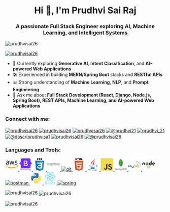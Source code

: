 <h1 align="center">Hi 👋, I'm Prudhvi Sai Raj</h1>
<h3 align="center">A passionate Full Stack Engineer exploring AI, Machine Learning, and Intelligent Systems</h3>

<p align="left"> <img src="https://komarev.com/ghpvc/?username=prudhvisai26&label=Profile%20views&color=0e75b6&style=flat" alt="prudhvisai26" /> </p>

<p align="left"> <a href="https://github.com/ryo-ma/github-profile-trophy"><img src="https://github-profile-trophy.vercel.app/?username=prudhvisai26" alt="prudhvisai26" /></a> </p>

- 🤖 Currently exploring **Generative AI**, **Intent Classification**, and **AI-powered Web Applications**
- 🛠️ Experienced in building **MERN/Spring Boot** stacks and **RESTful APIs**
- 📊 Strong understanding of **Machine Learning**, **NLP**, and **Prompt Engineering**
- 💬 Ask me about **Full Stack Development (React, Django, Node.js, Spring Boot), REST APIs, Machine Learning, and AI-powered Web Applications**

<h3 align="left">Connect with me:</h3>
<p align="left">
<a href="https://twitter.com/PrudhviSai21" target="blank"><img align="center" src="https://raw.githubusercontent.com/rahuldkjain/github-profile-readme-generator/master/src/images/icons/Social/twitter.svg" alt="prudhvisai26" height="30" width="40" /></a>
<a href="https://linkedin.com/in/prudhvisai26" target="blank"><img align="center" src="https://raw.githubusercontent.com/rahuldkjain/github-profile-readme-generator/master/src/images/icons/Social/linked-in-alt.svg" alt="prudhvisai26" height="30" width="40" /></a>
<a href="https://instagram.com/prudhvisai26" target="blank"><img align="center" src="https://raw.githubusercontent.com/rahuldkjain/github-profile-readme-generator/master/src/images/icons/Social/instagram.svg" alt="prudhvisai26" height="30" width="40" /></a>
<a href="https://www.youtube.com/c/@prudhvi21" target="blank"><img align="center" src="https://raw.githubusercontent.com/rahuldkjain/github-profile-readme-generator/master/src/images/icons/Social/youtube.svg" alt="@prudhvi21" height="30" width="40" /></a>
<a href="https://www.codechef.com/users/prudhvi_21" target="blank"><img align="center" src="https://cdn.jsdelivr.net/npm/simple-icons@3.1.0/icons/codechef.svg" alt="prudhvi_21" height="30" width="40" /></a>
<a href="https://www.hackerrank.com/@dasariprudhvisa1" target="blank"><img align="center" src="https://raw.githubusercontent.com/rahuldkjain/github-profile-readme-generator/master/src/images/icons/Social/hackerrank.svg" alt="@dasariprudhvisa1" height="30" width="40" /></a>
<a href="https://www.leetcode.com/prudhvisai26" target="blank"><img align="center" src="https://raw.githubusercontent.com/rahuldkjain/github-profile-readme-generator/master/src/images/icons/Social/leet-code.svg" alt="prudhvisai26" height="30" width="40" /></a>
<a href="https://www.hackerearth.com/@prudhvisai26" target="blank"><img align="center" src="https://raw.githubusercontent.com/rahuldkjain/github-profile-readme-generator/master/src/images/icons/Social/hackerearth.svg" alt="@prudhvisai26" height="30" width="40" /></a>
</p>

<h3 align="left">Languages and Tools:</h3>
<p align="left"> <a href="https://aws.amazon.com" target="_blank" rel="noreferrer"> <img src="https://raw.githubusercontent.com/devicons/devicon/master/icons/amazonwebservices/amazonwebservices-original-wordmark.svg" alt="aws" width="40" height="40"/> </a> <a href="https://getbootstrap.com" target="_blank" rel="noreferrer"> <img src="https://raw.githubusercontent.com/devicons/devicon/master/icons/bootstrap/bootstrap-plain-wordmark.svg" alt="bootstrap" width="40" height="40"/> </a> <a href="https://www.w3schools.com/css/" target="_blank" rel="noreferrer"> <img src="https://raw.githubusercontent.com/devicons/devicon/master/icons/css3/css3-original-wordmark.svg" alt="css3" width="40" height="40"/> </a> <a href="https://expressjs.com" target="_blank" rel="noreferrer"> <img src="https://raw.githubusercontent.com/devicons/devicon/master/icons/express/express-original-wordmark.svg" alt="express" width="40" height="40"/> </a> <a href="https://git-scm.com/" target="_blank" rel="noreferrer"> <img src="https://www.vectorlogo.zone/logos/git-scm/git-scm-icon.svg" alt="git" width="40" height="40"/> </a> <a href="https://www.w3.org/html/" target="_blank" rel="noreferrer"> <img src="https://raw.githubusercontent.com/devicons/devicon/master/icons/html5/html5-original-wordmark.svg" alt="html5" width="40" height="40"/> </a> <a href="https://www.java.com" target="_blank" rel="noreferrer"> <img src="https://raw.githubusercontent.com/devicons/devicon/master/icons/java/java-original.svg" alt="java" width="40" height="40"/> </a> <a href="https://developer.mozilla.org/en-US/docs/Web/JavaScript" target="_blank" rel="noreferrer"> <img src="https://raw.githubusercontent.com/devicons/devicon/master/icons/javascript/javascript-original.svg" alt="javascript" width="40" height="40"/> </a> <a href="https://www.mongodb.com/" target="_blank" rel="noreferrer"> <img src="https://raw.githubusercontent.com/devicons/devicon/master/icons/mongodb/mongodb-original-wordmark.svg" alt="mongodb" width="40" height="40"/> </a> <a href="https://www.mysql.com/" target="_blank" rel="noreferrer"> <img src="https://raw.githubusercontent.com/devicons/devicon/master/icons/mysql/mysql-original-wordmark.svg" alt="mysql" width="40" height="40"/> </a> <a href="https://nodejs.org" target="_blank" rel="noreferrer"> <img src="https://raw.githubusercontent.com/devicons/devicon/master/icons/nodejs/nodejs-original-wordmark.svg" alt="nodejs" width="40" height="40"/> </a> <a href="https://postman.com" target="_blank" rel="noreferrer"> <img src="https://www.vectorlogo.zone/logos/getpostman/getpostman-icon.svg" alt="postman" width="40" height="40"/> </a> <a href="https://www.python.org" target="_blank" rel="noreferrer"> <img src="https://raw.githubusercontent.com/devicons/devicon/master/icons/python/python-original.svg" alt="python" width="40" height="40"/> </a> <a href="https://reactjs.org/" target="_blank" rel="noreferrer"> <img src="https://raw.githubusercontent.com/devicons/devicon/master/icons/react/react-original-wordmark.svg" alt="react" width="40" height="40"/> </a> <a href="https://spring.io/" target="_blank" rel="noreferrer"> <img src="https://www.vectorlogo.zone/logos/springio/springio-icon.svg" alt="spring" width="40" height="40"/> </a> </p>

<p><img align="left" src="https://github-readme-stats.vercel.app/api/top-langs?username=prudhvisai26&show_icons=true&locale=en&layout=compact" alt="prudhvisai26" /></p>

<p>&nbsp;<img align="center" src="https://github-readme-stats.vercel.app/api?username=prudhvisai26&show_icons=true&locale=en" alt="prudhvisai26" /></p>

<p><img align="center" src="https://github-readme-streak-stats.herokuapp.com/?user=prudhvisai26&" alt="prudhvisai26" /></p>
